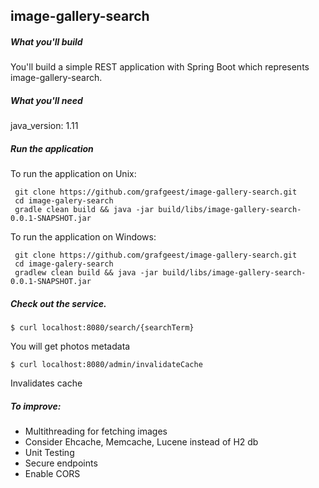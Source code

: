  ## image-gallery-search
 
 ##### What you'll build
 You'll build a simple REST application with Spring Boot which represents image-gallery-search.
 
 ##### What you'll need
 java_version: 1.11
 
 ##### Run the application
 To run the application on Unix:
```
 git clone https://github.com/grafgeest/image-gallery-search.git  
 cd image-galery-search  
 gradle clean build && java -jar build/libs/image-gallery-search-0.0.1-SNAPSHOT.jar
```

 To run the application on Windows:
 ```
  git clone https://github.com/grafgeest/image-gallery-search.git  
  cd image-galery-search  
  gradlew clean build && java -jar build/libs/image-gallery-search-0.0.1-SNAPSHOT.jar
```
 
 
 ##### Check out the service.  
 ```
 $ curl localhost:8080/search/{searchTerm}  
 ```
 You will get photos metadata
 
 ```
 $ curl localhost:8080/admin/invalidateCache
 ```
 Invalidates cache


##### To improve:
- Multithreading for fetching images 
- Consider Ehcache, Memcache, Lucene instead of H2 db
- Unit Testing 
- Secure endpoints  
- Enable CORS
